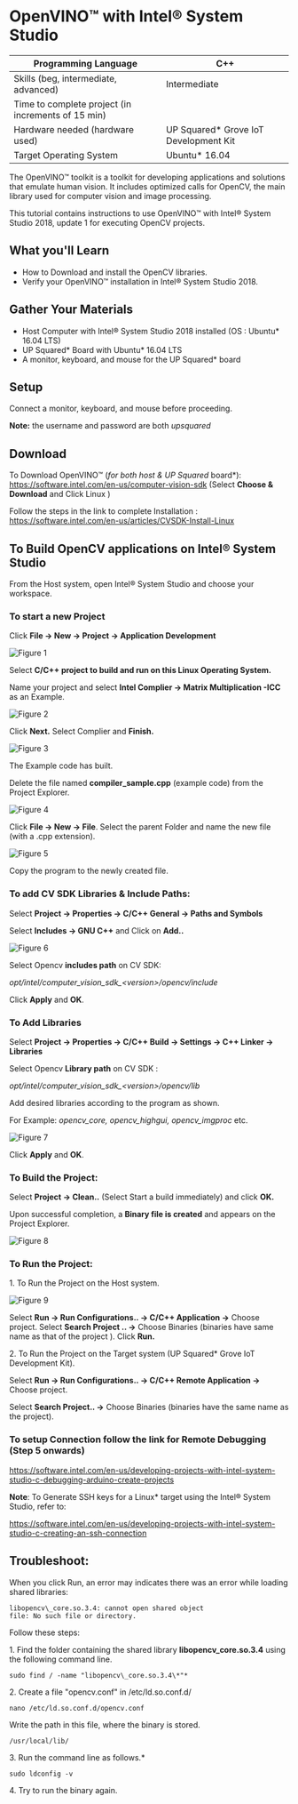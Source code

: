 # OpenVINO™ with Intel® System Studio

| Programming Language |  C++ |
| --- | --- |
| Skills (beg, intermediate, advanced) |  Intermediate |
| Time to complete project (in increments of 15 min) |   |
| Hardware needed (hardware used) | UP Squared* Grove IoT Development Kit |
| Target Operating System | Ubuntu* 16.04  |

The OpenVINO™ toolkit is a toolkit for developing applications and solutions that emulate human vision. It
includes optimized calls for OpenCV, the main library used for computer vision and image processing.

This tutorial contains instructions to use OpenVINO™ with Intel® System Studio 2018, update 1 for executing OpenCV projects.

## What you'll Learn

-   How to Download and install the OpenCV libraries.
-   Verify your OpenVINO™ installation in Intel® System Studio 2018.

## Gather Your Materials

-   Host Computer with Intel® System Studio 2018 installed (OS : Ubuntu* 16.04 LTS)
-   UP Squared* Board with Ubuntu* 16.04 LTS
-   A monitor, keyboard, and mouse for the UP Squared* board

## Setup

Connect a monitor, keyboard, and mouse before proceeding.

**Note:** the username and password are both *upsquared*

## Download
To Download OpenVINO™ (*for both host & UP Squared* board*):
<https://software.intel.com/en-us/computer-vision-sdk> 
(Select **Choose & Download** and Click Linux )

Follow the steps in the link to complete Installation :
<https://software.intel.com/en-us/articles/CVSDK-Install-Linux>


## To Build OpenCV applications on Intel® System Studio

From the Host system, open Intel® System Studio and choose your workspace.

### To start a new Project 
Click **File -&gt; New -&gt; Project -&gt; Application Development**

![Figure 1](./images/figure1.png)

Select **C/C++ project to build and run on this Linux Operating System.**

Name your project and select **Intel Complier -&gt; Matrix Multiplication -ICC** as an Example.

![Figure 2](./images/figure2.png)

Click **Next.** Select Complier and **Finish.**

![Figure 3](./images/figure3.png)

The Example code has built.

Delete the file named **compiler\_sample.cpp** (example code) from the Project Explorer.

![Figure 4](./images/figure4.png)

Click **File -&gt; New -&gt; File**. Select the parent Folder and name the new file (with a .cpp extension).

![Figure 5](./images/figure5.png)

Copy the program to the newly created file.

### To add CV SDK Libraries & Include Paths:

Select **Project -&gt; Properties -&gt; C/C++ General -&gt; Paths and Symbols**

Select **Includes -&gt; GNU C++** and Click on **Add..**

![Figure 6](./images/figure6.png)

Select Opencv **includes path** on CV SDK:

*opt/intel/computer\_vision\_sdk\_&lt;version&gt;/opencv/include*

Click **Apply** and **OK**.

### To Add Libraries

Select **Project -&gt; Properties -&gt; C/C++ Build -&gt; Settings -&gt; C++ Linker -&gt; Libraries**

Select Opencv **Library path** on CV SDK :

   *opt/intel/computer\_vision\_sdk\_&lt;version&gt;/opencv/lib*

   Add desired libraries according to the program as shown.

   For Example: *opencv\_core, opencv\_highgui, opencv\_imgproc* etc.

![Figure 7](./images/figure7.png)

Click **Apply** and **OK**.

### To Build the Project:

Select **Project -&gt; Clean..** (Select Start a build immediately) and click **OK.**

Upon successful completion, a **Binary file is created** and appears on the Project Explorer.

![Figure 8](./images/figure8.png)

### To Run the Project:

1\. To Run the Project on the Host system.

![Figure 9](./images/figure9.png)

   Select **Run -&gt; Run Configurations.. -&gt; C/C++ Application -&gt;**
   Choose project. Select **Search Project .. -&gt;** Choose Binaries (binaries have same name as that of the project ). Click **Run.**

2\. To Run the Project on the Target system (UP Squared* Grove IoT Development Kit).

   Select **Run -&gt; Run Configurations.. -&gt; C/C++ Remote Application -&gt;** Choose project.

   Select **Search Project.. -&gt;** Choose Binaries (binaries have the same name as the project).

### To setup Connection follow the link for Remote Debugging (Step 5 onwards)

<https://software.intel.com/en-us/developing-projects-with-intel-system-studio-c-debugging-arduino-create-projects>

**Note**: To Generate SSH keys for a Linux* target using the Intel® System Studio, refer to:

<https://software.intel.com/en-us/developing-projects-with-intel-system-studio-c-creating-an-ssh-connection>

## Troubleshoot:

When you click Run, an error may indicates there was an error while loading shared libraries: 

    libopencv\_core.so.3.4: cannot open shared object
    file: No such file or directory.

Follow these steps:

1\. Find the folder containing the shared library **libopencv\_core.so.3.4** using the following command line.

```sudo find / -name "libopencv\_core.so.3.4\*"* ```

2\. Create a file "opencv.conf" in /etc/ld.so.conf.d/

```nano /etc/ld.so.conf.d/opencv.conf```   

Write the path in this file, where the binary is stored.

```/usr/local/lib/```

3\. Run the command line as follows.*

```sudo ldconfig -v```

4\. Try to run the binary again.




